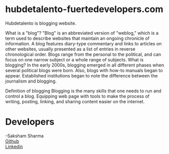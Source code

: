 # hubdetalento-fuertedevelopers.com
Hubdetalento is blogging website.

What is a "blog"? "Blog" is an abbreviated version of "weblog," which is a term used to describe websites that maintain an ongoing chronicle of information. A blog features diary-type commentary and links to articles on other websites, usually presented as a list of entries in reverse chronological order. Blogs range from the personal to the political, and can focus on one narrow subject or a whole range of subjects.
What is blogging?
In the early 2000s, blogging emerged in all different phases when several political blogs were born. Also, blogs with how-to manuals began to appear. Established institutions began to note the difference between the journalism and blogging.

Definition of blogging
Blogging is the many skills that one needs to run and control a blog. Equipping web page with tools to make the process of writing, posting, linking, and sharing content easier on the internet.

# Developers
-Saksham Sharma<br>
<a href="https://github.com/Sakshamoo17">Github</a>
<br>
<a href="https://www.linkedin.com/in/saksham-sharma-bb576b167/">Linkedin</a>
